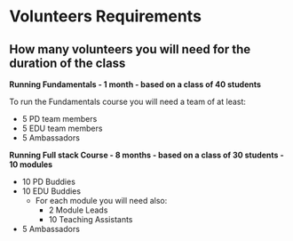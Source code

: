 # Volunteers Requirements



## How many volunteers you will need for the duration of the class

**Running Fundamentals - 1 month - based on a class of 40 students**

To run the Fundamentals course you will need a team of at least:

* 5 PD team members
* 5 EDU team members
* 5 Ambassadors

**Running Full stack Course - 8 months - based on a class of 30 students - 10 modules**

* 10 PD Buddies
* 10 EDU Buddies
  * For each module you will need also:
    * 2 Module Leads
    * 10 Teaching Assistants
* 5 Ambassadors
